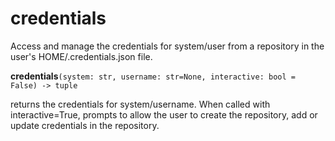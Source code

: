 # credentials
Access and manage the credentials for system/user from a repository
in the user's HOME/.credentials.json file.

**credentials**`(system: str, username: str=None, interactive: bool = False) -> tuple`  

returns the credentials for system/username.
When called with interactive=True, prompts to allow the user to create the repository, add or update credentials
in the repository.
